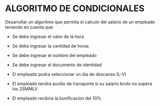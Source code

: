 # ALGORITMO DE CONDICIONALES
Desarrollar un algoritmo que permita el calculo del salario de un empleado teniendo en cuenta que:

- Se debe ingresar el valor de la hora

- Se debe ingresar la cantidad de horas

- Se debe ingresar el nombre del empleado 

- Se debe ingresar el documento de identidad

- El empleado podra seleccionar un dia de descanso (L-V)

- El empleado tendra auxilio de transporte si su salario bruto no supera los 2SMMLV

- El empleado recibira la bonificacion del 10%